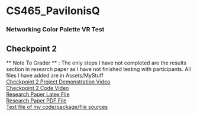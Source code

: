 # CS465_PavilonisQ

### Networking Color Palette VR Test

## Checkpoint 2 

** Note To Grader ** : The only steps I have not completed are the results section in research paper as I have not finished testing with participants. All files I have added are in Assets/MyStuff <br>
[Checkpoint 2 Project Demonstration Video](https://youtu.be/PAyXtNHcipc) <br>
[Checkpoint 2 Code Video](https://youtu.be/37n4za1-ZTI) <br>
[Research Paper Latex File](https://github.com/csu-hci-projects/CS465_PavilonisQ/blob/main/ResearchPaper/CS_465_Pavilonis_Quintin_Research_Paper.tex) <br>
[Research Paper PDF File](https://github.com/csu-hci-projects/CS465_PavilonisQ/blob/main/ResearchPaper/CS_465_Pavilonis_Quintin_Research_Paper.pdf) <br>
[Text file of my code/package/file sources](https://github.com/csu-hci-projects/CS465_PavilonisQ/blob/main/Assets/MyStuff/NotMine.txt)

